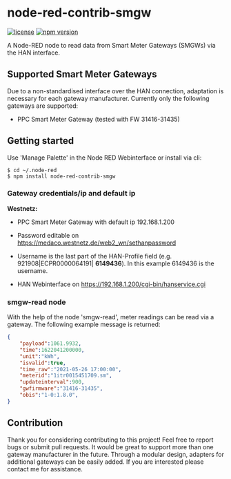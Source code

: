 # node-red-contrib-smgw
[![license](https://img.shields.io/github/license/mashape/apistatus.svg)](https://github.com/dadley/node-red-contrib-smgw)
[![npm version](https://badge.fury.io/js/node-red-contrib-smgw.svg)](https://badge.fury.io/js/node-red-contrib-smgw)

A Node-RED node to read data from Smart Meter Gateways (SMGWs) via the HAN interface. 

## Supported Smart Meter Gateways
Due to a non-standardised interface over the HAN connection, adaptation is necessary for each gateway manufacturer. Currently only the following gateways are supported:
- PPC Smart Meter Gateway (tested with FW 31416-31435)

## Getting started
Use 'Manage Palette' in the Node RED Webinterface or install via cli: 

```
$ cd ~/.node-red
$ npm install node-red-contrib-smgw
```

### Gateway credentials/ip and default ip
**Westnetz:** 
- PPC Smart Meter Gateway with default ip 192.168.1.200
- Password editable on https://medaco.westnetz.de/web2_wn/sethanpassword
- Username is the last part of the HAN-Profile field (e.g. 921908|ECPR0000064191| **6149436**). In this example 6149436 is the username.

- HAN Webinterface on https://192.168.1.200/cgi-bin/hanservice.cgi


### smgw-read node
With the help of the node 'smgw-read', meter readings can be read via a gateway. The following example message is returned:
```json
{
    "payload":1061.9932,
    "time":1622041200000,
    "unit":"kWh",
    "isvalid":true,
    "time_raw":"2021-05-26 17:00:00",
    "meterid":"1itr0015451709.sm",
    "updateinterval":900,
    "gwfirmware":"31416-31435",
    "obis":"1-0:1.8.0",
}
```

## Contribution
Thank you for considering contributing to this project! Feel free to report bugs or submit pull requests. 
It would be great to support more than one gateway manufacturer in the future. Through a modular design, adapters for additional gateways can be easily added.  If you are interested please contact me for assistance.
